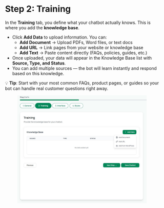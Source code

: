 # Step 2: Training

In the **Training** tab, you define what your chatbot actually knows. This is where you add the **knowledge base**.

* Click **Add Data** to upload information. You can:
  * **Add Document** → Upload PDFs, Word files, or text docs
  * **Add URL** → Link pages from your website or knowledge base
  * **Add Text** → Paste content directly (FAQs, policies, guides, etc.)
* Once uploaded, your data will appear in the Knowledge Base list with **Source, Type, and Status**.
* You can add multiple sources — the bot will learn instantly and respond based on this knowledge.

💡 **Tip**: Start with your most common FAQs, product pages, or guides so your bot can handle real customer questions right away.

<figure><img src="../.gitbook/assets/6.JPG" alt=""><figcaption></figcaption></figure>

